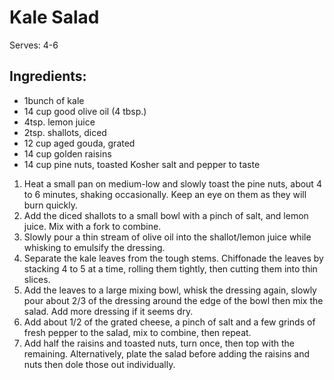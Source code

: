 # Kale Salad

Serves: 4-6

## Ingredients:
- 1bunch of kale
- 14 cup good olive oil (4 tbsp.)
- 4tsp. lemon juice
- 2tsp. shallots, diced
- 12 cup aged gouda, grated
- 14 cup golden raisins
- 14 cup pine nuts, toasted
Kosher salt and pepper to taste


1. Heat a small pan on medium-low and slowly toast the pine nuts, about 4 to 6 minutes, shaking occasionally. Keep an eye on them as they will burn quickly.
2. Add the diced shallots to a small bowl with a pinch of salt, and lemon juice. Mix with a fork to combine.
3. Slowly pour a thin stream of olive oil into the shallot/lemon juice while whisking to emulsify the dressing.
4. Separate the kale leaves from the tough stems. Chiffonade the leaves by stacking 4 to 5 at a time, rolling them tightly, then cutting them into thin slices.
5. Add the leaves to a large mixing bowl, whisk the dressing again, slowly pour about 2/3 of the dressing around the edge of the bowl then mix the salad. Add more dressing if it seems dry.
6. Add about 1/2 of the grated cheese, a pinch of salt and a few grinds of fresh pepper to the salad, mix to combine, then repeat.
7. Add half the raisins and toasted nuts, turn once, then top with the remaining. Alternatively, plate the salad before adding the raisins and nuts then dole those out individually.
